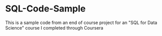 # SQL-Code-Sample

This is a sample code from an end of course project for an "SQL for Data Science" course I completed through Coursera
